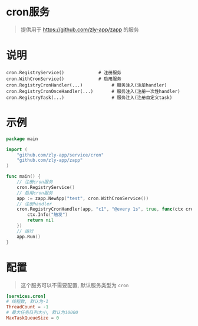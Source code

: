 
# cron服务

> 提供用于 https://github.com/zly-app/zapp 的服务

# 说明

```text
cron.RegistryService()             # 注册服务
cron.WithCronService()             # 启用服务
cron.RegistryCronHandler(...)           # 服务注入(注册handler)
cron.RegistryCronOnceHandler(...)       # 服务注入(注册一次性handler)
cron.RegistryTask(...)                  # 服务注入(注册自定义task)
```

# 示例
```go
package main

import (
	"github.com/zly-app/service/cron"
	"github.com/zly-app/zapp"
)

func main() {
	// 注册cron服务
	cron.RegistryService()
	// 启用cron服务
	app := zapp.NewApp("test", cron.WithCronService())
	// 注册handler
	cron.RegistryCronHandler(app, "c1", "@every 1s", true, func(ctx cron.IContext) error {
		ctx.Info("触发")
		return nil
	})
	// 运行
	app.Run()
}
```

# 配置

> 这个服务可以不需要配置, 默认服务类型为 `cron`

```toml
[services.cron]
# 线程数, 默认为-1
ThreadCount = -1
# 最大任务队列大小, 默认为10000
MaxTaskQueueSize = 0
```
